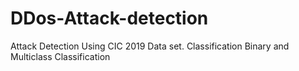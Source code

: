 # DDos-Attack-detection
Attack Detection Using  CIC 2019 Data set. Classification Binary and Multiclass Classification
